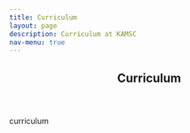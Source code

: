 ```yaml
---
title: Curriculum
layout: page
description: Curriculum at KAMSC
nav-menu: true
---
```


<!-- Main -->
<div id="main">

<!-- One -->
<section id="one">
	<div class="inner">
		<header class="major">
			<h2>Curriculum</h2>
		</header>
		<p>curriculum
    </p>
	</div>
</section>

</div>
